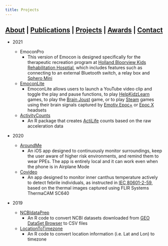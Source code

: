 ```yaml
---
title: Projects
---
```


## [About](index.md) | [Publications](publications.md) | [Projects](projects.md) | [Awards](awards.md) | [Contact](contact.md)

- 2021
  - EmoconPro
    - This version of Emocon is designed specifically for the therapeutic recreation program at [Holland Bloorview Kids Rehabilitation Hosptial](http://hollandbloorview.ca), which includes features such as connecting to an external Bluetooth switch, a relay box and [Sphero Mini](https://sphero.com/products/sphero-mini)
  - [EmoconLite](http://hollandbloorview.ca/emocon)
    - EmoconLite allows users to launch a YouTube video clip and toggle the play and pause functions, to play [HelpKidzLearn](https://www.helpkidzlearn.com/) games, to play the [Brain Joust](https://www.bci.games/games/brain-joust) game, or to play [Steam](https://store.steampowered.com/) games using their brain signals captured by [Emotiv Epoc+](https://www.emotiv.com/epoc/) or [Epoc X](https://www.emotiv.com/epoc-x/) headsets
  - [ActivityCounts](https://github.com/walkabillylab/activityCounts)
    - An R package that creates [ActiLife](https://theactigraph.com/actilife/) counts based on the raw acceleration data

- 2020
  - [AroundMe](https://github.com/jranaraki/AroundMe)
    - An iOS app designed to continuously monitor surroundings, keep the user aware of higher risk environments, and remind them to wear PPEs. The app is entirely local and it can work even when the phone is in Airplane Mode 
  - [Covideo](https://github.com/jranaraki/covideo)
    - An app designed to monitor inner canthus temperature actively to detect febrile individuals, as instructed in [IEC 80601-2-59](https://www.iso.org/standard/69346.html), based on the thermal images captured using FLIR Systems ThermaCAM SC640

- 2019
  - [NCBIdataPrep](https://github.com/jranaraki/NCBIdataPrep)
    - An R code to convert NCBI datasets downloaded from [GEO DataSet Browser](https://www.ncbi.nlm.nih.gov/sites/GDSbrowser) to CSV files
  - [LocationToTimezone](https://github.com/jranaraki/LocationToTimezone)
    - An R code to convert location information (i.e. Lat and Lon) to timezone
